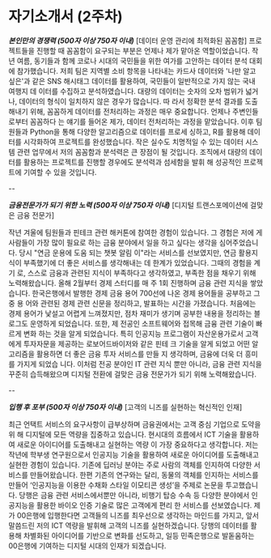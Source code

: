 # 자기소개서 (2주차)

***본인만의 경쟁력 (500자 이상 750자 이내)***
[데이터 운영 관리에 최적화된 꼼꼼함] 
프로젝트들을 진행할 때 꼼꼼함이 요구되는 부분은 언제나 제가 맡아온 역할이었습니다. 작년 여름, 동기들과 함께 코로나 시대의 국민들을 위한 여가를 고안하는 데이터 분석 대회에 참가했습니다. 저희 팀은 지역별 소비 항목을 나타내는 카드사 데이터와 '나만 알고 싶은'과 같은 SNS 해시태그 데이터를 활용하여, 국민들이 일반적으로 가지 않는 국내 여행지 데 이터를 수집하고 분석하였습니다. 대량의 데이터는 숫자의 오차 범위가 넓거나, 데이터의 형식이 일치하지 않은 경우가 많습니다. 따 라서 정확한 분석 결과를 도출해내기 위해, 꼼꼼하게 데이터를 전처리하는 과정은 매우 중요합니다. 언제나 주변인들로부터 꼼꼼하다 는 얘기를 들어온 제가, 데이터 전처리하는 과정을 맡았습니다. 이후 팀원들과 Python을 통해 다양한 알고리즘으로 데이터를 프로세 싱하고, R를 활용해 데이터를 시각화하여 프로젝트를 완성했습니다. 작은 실수도 치명적일 수 있는 데이터 시스템 관련 업무에서 저의 꼼꼼함과 분석력은 큰 장점이 될 것입니다. 조직에서 대량의 데이터를 활용하는 프로젝트를 진행할 경우에도 분석력과 섬세함을 발휘 해 성공적인 프로젝트에 기여할 수 있을 것입니다.

  --
 
***금융전문가가 되기 위한 노력 (500자 이상 750자 이내)***
[디지털 트랜스포메이션에 걸맞은 금융 전문가] 

작년 겨울에 팀원들과 핀테크 관련 해커톤에 참여한 경험이 있습니다. 그 경험은 저에 게 사람들이 가장 많이 필요로 하는 금융 분야에서 일을 하고 싶다는 생각을 심어주었습니다. 당시 "연금 운용에 도움 되는 챗봇 알림 이"라는 서비스를 선보였지만, 연금 활용지식이 부족했기에 더 좋은 서비스를 생각해내는 데 한계가 있었습니다. 그때의 경험을 계기 로, 스스로 금융과 관련된 지식이 부족하다고 생각하였고, 부족한 점을 채우기 위해 노력해왔습니다. 올해 2월부터 경제 스터디를 매 주 1회 진행하며 금융 관련 지식을 쌓았습니다. 한국은행에서 발행한 경제 금융 용어 700선에 나온 경제 용어들을 공부하고 그 중 용 어와 관련된 경제 관련 신문을 정리하고, 발표하는 시간을 가졌습니다. 처음에는 경제 용어가 낯설고 어렵게 느껴졌지만, 점차 재미가 생기며 공부한 내용을 정리하는 블로그도 운영하게 되었습니다. 또한, 제 전공인 소프트웨어와 접목해 금융 관련 기술이 빠르게 변화 하는 것을 알게 되었습니다. 특히 인공지능 프로그램이 자산운용가로서 고객에게 투자자문을 제공하는 로보어드바이저와 같은 핀테 크 기술을 알게 되었고 어떤 알고리즘을 활용하면 더 좋은 금융 투자 서비스를 만들 지 생각하며, 금융에 더욱 더 흥미를 가지게 되었습 니다. 이처럼 전공 분야인 IT 관련 지식 뿐만 아니라, 금융 관련 지식을 꾸준히 습득해왔으며 디지털 전환에 걸맞은 금융 전문가가 되기 위해 노력해왔습니다.

  --

***입행 후 포부 (500자 이상 750자 이내)***
[고객의 니즈를 실현하는 혁신적인 인재] 

최근 언택트 서비스의 요구사항이 급부상하며 금융권에서는 고객 중심 기업으로 도약을 위 해 디지털에 모든 역량을 집중하고 있습니다. 현시대의 흐름에서 ICT 기술을 활용하여 새로운 아이디어를 도출해내고 실현하는 역량 이 가장 중요하다고 생각합니다. 저는 작년에 학부생 연구원으로서 인공지능 기술을 활용하여 새로운 아이디어를 도출해내고 실현한 경험이 있습니다. 기존에 딥러닝 분야는 주로 사람의 객체를 인지하여 다양한 서비스를 만들어왔습니다. 한편 기존의 연구와는 달리, 동물의 객체를 인지하는 서비스를 만들어 ‘인공지능을 이용한 수채화 스타일 이모티콘 생성’을 주제로 논문을 투고했습니다. 당행은 금융 관련 서비스에서뿐만 아니라, 비행기 탑승 수속 등 다양한 분야에서 인공지능을 활용한 바이오 인증 기술로 많은 고객에게 편리 한 서비스를 선보였습니다. 제가 00은행에 입행한다면 고객들의 니즈를 최우선으로 생각하는 마인드를 가지고, 앞서 말씀드린 저의 ICT 역량을 발휘해 고객의 니즈를 실현하겠습니다. 당행의 데이터를 활용해 차별화된 아이디어를 기반으로 변화를 선도하고, 일등 민족은행으로 발돋움하는 00은행에 기여하는 디지털 시대의 인재가 되겠습니다.
